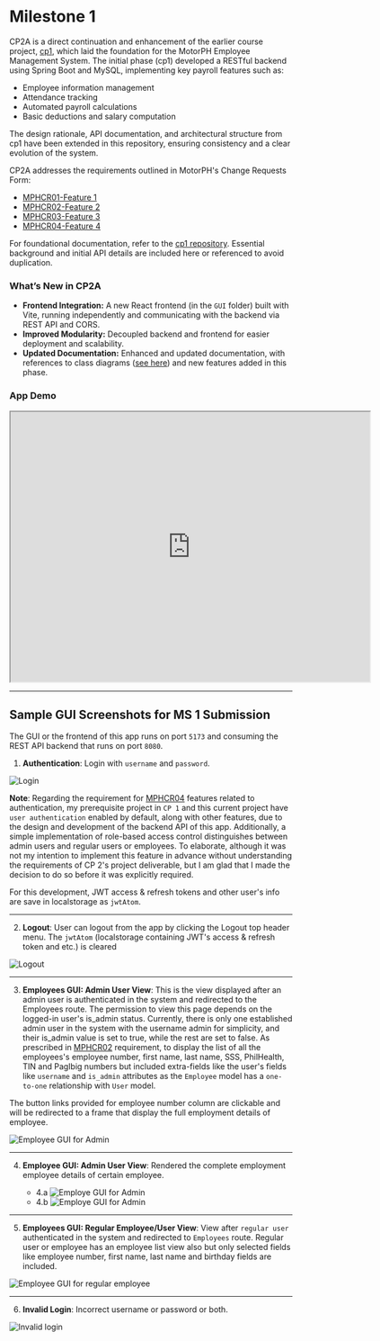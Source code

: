 # Milestone 1

CP2A is a direct continuation and enhancement of the earlier course project, [cp1](https://github.com/imperionite/cp1), which laid the foundation for the MotorPH Employee Management System. The initial phase (cp1) developed a RESTful backend using Spring Boot and MySQL, implementing key payroll features such as:

- Employee information management
- Attendance tracking
- Automated payroll calculations
- Basic deductions and salary computation

The design rationale, API documentation, and architectural structure from cp1 have been extended in this repository, ensuring consistency and a clear evolution of the system.

CP2A addresses the requirements outlined in MotorPH's Change Requests Form:

- [MPHCR01-Feature 1](https://docs.google.com/spreadsheets/d/1AHv2ht0gqcOINH_yn08s8NBn5DFM-7RIhZlnDWJyEpU/edit?gid=475634283#gid=475634283)
- [MPHCR02-Feature 2](https://docs.google.com/spreadsheets/d/1AHv2ht0gqcOINH_yn08s8NBn5DFM-7RIhZlnDWJyEpU/edit?gid=1902740868#gid=1902740868)
- [MPHCR03-Feature 3](https://docs.google.com/spreadsheets/d/1AHv2ht0gqcOINH_yn08s8NBn5DFM-7RIhZlnDWJyEpU/edit?gid=28244578#gid=28244578)
- [MPHCR04-Feature 4](https://docs.google.com/spreadsheets/d/1AHv2ht0gqcOINH_yn08s8NBn5DFM-7RIhZlnDWJyEpU/edit?gid=299960867#gid=299960867)

For foundational documentation, refer to the [cp1 repository](https://github.com/imperionite/cp1). Essential background and initial API details are included here or referenced to avoid duplication.

### What’s New in CP2A

- **Frontend Integration:** A new React frontend (in the `GUI` folder) built with Vite, running independently and communicating with the backend via REST API and CORS.
- **Improved Modularity:** Decoupled backend and frontend for easier deployment and scalability.
- **Updated Documentation:** Enhanced and updated documentation, with references to class diagrams ([see here](https://github.com/imperionite/cp2a/blob/main/CLASS_DIAGRAM.md)) and new features added in this phase.

### **App Demo**

<iframe src="https://drive.google.com/file/d/1l-3K0zTH12yEqkYBj3-DKKYak-y5KVra/preview" width="640" height="480" allowfullscreen></iframe>

---

## **Sample GUI Screenshots for MS 1 Submission**

The GUI or the frontend of this app runs on port `5173` and consuming the REST API backend that runs on port `8080`.

1. **Authentication**: Login with `username` and `password`.

![Login](https://drive.google.com/uc?id=11DNKKW9q_hB_-f_X4J73cmua9xE_T0Us)

**Note**: Regarding the requirement for [MPHCR04](https://docs.google.com/spreadsheets/d/1AHv2ht0gqcOINH_yn08s8NBn5DFM-7RIhZlnDWJyEpU/edit?gid=299960867#gid=299960867) features related to authentication, my prerequisite project in `CP 1` and this current project have `user authentication` enabled by default, along with other features, due to the design and development of the backend API of this app. Additionally, a simple implementation of role-based access control distinguishes between admin users and regular users or employees. To elaborate, although it was not my intention to implement this feature in advance without understanding the requirements of CP 2's project deliverable, but I am glad that I made the decision to do so before it was explicitly required.

For this development, JWT access & refresh tokens and other user's info are save in localstorage as `jwtAtom`.

---

2. **Logout**: User can logout from the app by clicking the Logout top header menu. The `jwtAtom` (localstorage containing JWT's access & refresh token and etc.) is cleared

![Logout](https://drive.google.com/uc?id=1GiFtAjQTk13KBvcs_E_Jg4SU0QBQYLaw)

---

3. **Employees GUI: Admin User View**: This is the view displayed after an admin user is authenticated in the system and redirected to the Employees route. The permission to view this page depends on the logged-in user's is_admin status. Currently, there is only one established admin user in the system with the username admin for simplicity, and their is_admin value is set to true, while the rest are set to false. As prescribed in [MPHCR02](https://docs.google.com/spreadsheets/d/1AHv2ht0gqcOINH_yn08s8NBn5DFM-7RIhZlnDWJyEpU/edit?gid=1902740868#gid=1902740868) requirement, to display the list of all the employees's employee number, first name, last name, SSS, PhilHealth, TIN and PagIbig numbers but included extra-fields like the user's fields like `username` and `is_admin` attributes as the `Employee` model has a `one-to-one` relationship with `User` model.

The button links provided for employee number column are clickable and will be redirected to a frame that display the full employment details of employee.

![Employee GUI for Admin](https://drive.google.com/uc?id=1v5wGq-J7MpczME5IivilYvxtdN9Xsp0l)

---

4. **Employee GUI: Admin User View**: Rendered the complete employment employee details of certain employee.

   - 4.a
     ![Employe GUI for Admin](https://drive.google.com/uc?id=1C2rG7ximAaHkwMGOGEhNyFeKFAXxTRF7)
   - 4.b
     ![Employe GUI for Admin](https://drive.google.com/uc?id=1k4Gobkr5ePjT48kPIq9reLOf7SrWSAvg)

---

5.  **Employees GUI: Regular Employee/User View**: View after `regular user` authenticated in the system and redirected to `Employees` route. Regular user or employee has an employee list view also but only selected fields like employee number, first name, last name and birthday fields are included.

![Employee GUI for regular employee](https://drive.google.com/uc?id=1OJ1JUT58MhQLTLe4CIk7Yp-xiMGKoNKz)

---

6. **Invalid Login**: Incorrect username or password or both.

![Invalid login](https://drive.google.com/uc?id=1JjnYNTru8VAFGfG8bE9XSsbTvLluAXgH)
